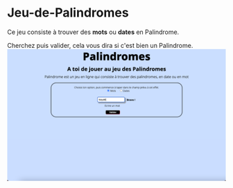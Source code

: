 # Jeu-de-Palindromes

Ce jeu consiste à trouver des **mots** ou **dates** en Palindrome. 

Cherchez puis valider, cela vous dira si c'est bien un Palindrome. 
![Page suite extrait projet](/photo/Capture-d’écran.png)